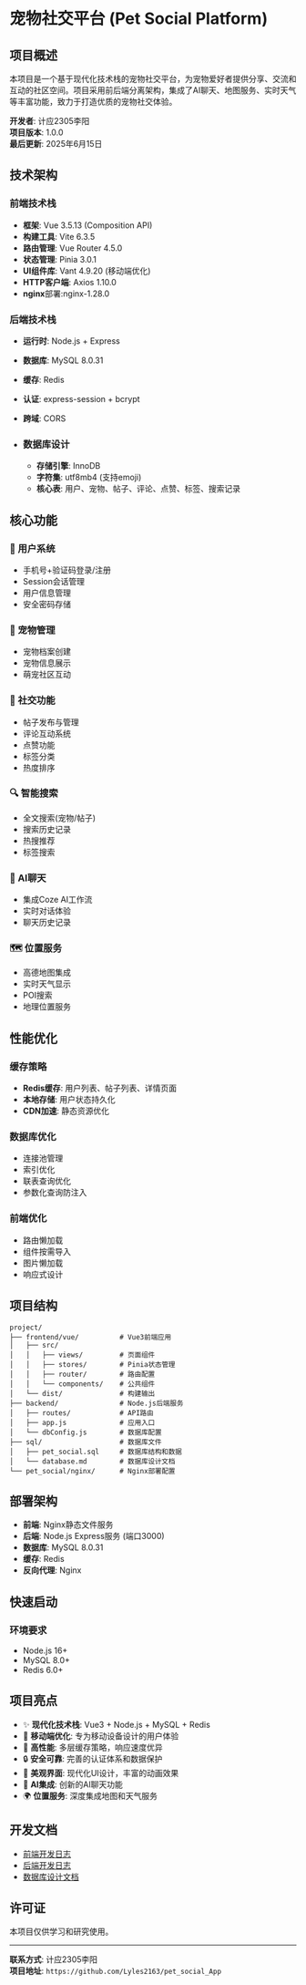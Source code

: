# 宠物社交平台 (Pet Social Platform)

## 项目概述

本项目是一个基于现代化技术栈的宠物社交平台，为宠物爱好者提供分享、交流和互动的社区空间。项目采用前后端分离架构，集成了AI聊天、地图服务、实时天气等丰富功能，致力于打造优质的宠物社交体验。

**开发者**: 计应2305李阳  
**项目版本**: 1.0.0  
**最后更新**: 2025年6月15日

## 技术架构

### 前端技术栈
- **框架**: Vue 3.5.13 (Composition API)
- **构建工具**: Vite 6.3.5
- **路由管理**: Vue Router 4.5.0
- **状态管理**: Pinia 3.0.1
- **UI组件库**: Vant 4.9.20 (移动端优化)
- **HTTP客户端**: Axios 1.10.0
- **nginx**部署:nginx-1.28.0

### 后端技术栈
- **运行时**: Node.js + Express
- **数据库**: MySQL 8.0.31
- **缓存**: Redis
- **认证**: express-session + bcrypt
- **跨域**: CORS

- ### 数据库设计

  - **存储引擎**: InnoDB
  - **字符集**: utf8mb4 (支持emoji)
  - **核心表**: 用户、宠物、帖子、评论、点赞、标签、搜索记录

## 核心功能

### 🔐 用户系统
- 手机号+验证码登录/注册
- Session会话管理
- 用户信息管理
- 安全密码存储

### 🐾 宠物管理
- 宠物档案创建
- 宠物信息展示
- 萌宠社区互动

### 📝 社交功能
- 帖子发布与管理
- 评论互动系统
- 点赞功能
- 标签分类
- 热度排序

### 🔍 智能搜索
- 全文搜索(宠物/帖子)
- 搜索历史记录
- 热搜推荐
- 标签搜索

### 🤖 AI聊天
- 集成Coze AI工作流
- 实时对话体验
- 聊天历史记录

### 🗺️ 位置服务
- 高德地图集成
- 实时天气显示
- POI搜索
- 地理位置服务

## 性能优化

### 缓存策略
- **Redis缓存**: 用户列表、帖子列表、详情页面
- **本地存储**: 用户状态持久化
- **CDN加速**: 静态资源优化

### 数据库优化
- 连接池管理
- 索引优化
- 联表查询优化
- 参数化查询防注入

### 前端优化
- 路由懒加载
- 组件按需导入
- 图片懒加载
- 响应式设计

## 项目结构

```
project/
├── frontend/vue/          # Vue3前端应用
│   ├── src/
│   │   ├── views/         # 页面组件
│   │   ├── stores/        # Pinia状态管理
│   │   ├── router/        # 路由配置
│   │   └── components/    # 公共组件
│   └── dist/              # 构建输出
├── backend/               # Node.js后端服务
│   ├── routes/            # API路由
│   ├── app.js             # 应用入口
│   └── dbConfig.js        # 数据库配置
├── sql/                   # 数据库文件
│   ├── pet_social.sql     # 数据库结构和数据
│   └── database.md        # 数据库设计文档
└── pet_social/nginx/      # Nginx部署配置
```

## 部署架构

- **前端**: Nginx静态文件服务
- **后端**: Node.js Express服务 (端口3000)
- **数据库**: MySQL 8.0.31
- **缓存**: Redis
- **反向代理**: Nginx

## 快速启动

### 环境要求
- Node.js 16+
- MySQL 8.0+
- Redis 6.0+


## 项目亮点

- ✨ **现代化技术栈**: Vue3 + Node.js + MySQL + Redis
- 📱 **移动端优化**: 专为移动设备设计的用户体验
- 🚀 **高性能**: 多层缓存策略，响应速度优异
- 🔒 **安全可靠**: 完善的认证体系和数据保护
- 🎨 **美观界面**: 现代化UI设计，丰富的动画效果
- 🤖 **AI集成**: 创新的AI聊天功能
- 🌍 **位置服务**: 深度集成地图和天气服务

## 开发文档

- [前端开发日志](frontend/vue/frontend.md)
- [后端开发日志](backend/backend.md)
- [数据库设计文档](sql/database.md)

## 许可证

本项目仅供学习和研究使用。

---

**联系方式**: 计应2305李阳  
**项目地址**: `https://github.com/Lyles2163/pet_social_App`
```
        